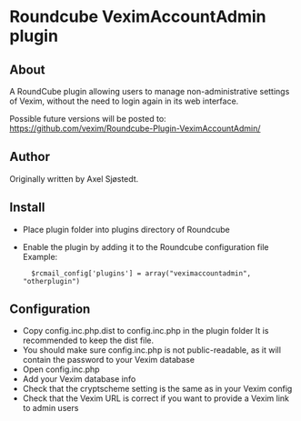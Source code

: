 # Roundcube VeximAccountAdmin plugin #

## About ##

A RoundCube plugin allowing users to manage non-administrative settings
of Vexim, without the need to login again in its web interface.

Possible future versions will be posted to:
https://github.com/vexim/Roundcube-Plugin-VeximAccountAdmin/

## Author ##

Originally written by Axel Sjøstedt.

## Install ##

* Place plugin folder into plugins directory of Roundcube
* Enable the plugin by adding it to the Roundcube configuration file 
  Example: 
  
        $rcmail_config['plugins'] = array("veximaccountadmin", "otherplugin")

## Configuration ##

* Copy config.inc.php.dist to config.inc.php in the plugin folder
  It is recommended to keep the dist file.
* You should make sure config.inc.php is not public-readable, as it
  will contain the password to your Vexim database
* Open config.inc.php
* Add your Vexim database info
* Check that the cryptscheme setting is the same as in your Vexim config 
* Check that the Vexim URL is correct if you want to provide a Vexim link
  to admin users
